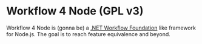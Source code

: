 Workflow 4 Node (GPL v3)
========================

Workflow 4 Node is (gonna be) a [.NET Workflow Foundation](http://msdn.microsoft.com/en-us/library/ee342461.aspx) like framework for Node.js. The goal is to reach feature equivalence and beyond.
